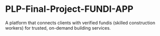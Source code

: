 # PLP-Final-Project-FUNDI-APP
A platform that connects clients with verified fundis (skilled construction workers) for trusted, on-demand building services.
